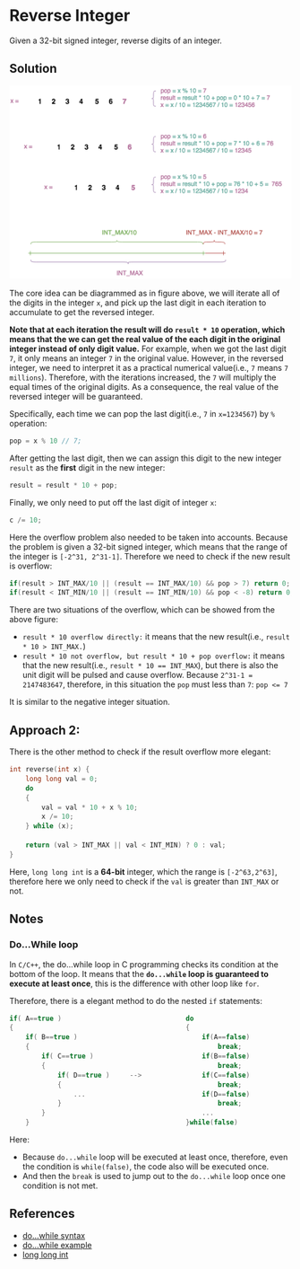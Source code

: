 # Reverse Integer
Given a 32-bit signed integer, reverse digits of an integer.

## Solution
  
![reverse_int](/reverse_int/res/reverse_int.png)
  
The core idea can be diagrammed as in figure above, we will iterate all of the digits in the integer `x`, and pick up the last digit in each iteration to accumulate to get the reversed integer.
  
**Note that at each iteration the result will do `result * 10` operation, which means that the we can get the real value of the each digit in the original integer instead of only digit value.** For example, when we got the last digit `7`, it only means an integer `7` in the original value. However, in the reversed integer, we need to interpret it as a practical numerical value(i.e., `7` means `7 millions`). Therefore, with the iterations increased, the `7` will multiply the equal times of the original digits. As a consequence, the real value of the reversed integer will be guaranteed.
  
Specifically, each time we can pop the last digit(i.e., `7` in `x=1234567`) by `%` operation:
```c
pop = x % 10 // 7;
```
After getting the last digit, then we can assign this digit to the new integer `result` as the **first** digit in the new integer:
```c
result = result * 10 + pop;
```
Finally, we only need to put off the last digit of integer `x`: 
```c
c /= 10;
```
Here the overflow problem also needed to be taken into accounts. Because the problem is given a 32-bit signed integer, which means that the range of the integer is `[-2^31, 2^31-1]`. Therefore we need to check if the new result is overflow:
```c
if(result > INT_MAX/10 || (result == INT_MAX/10) && pop > 7) return 0;
if(result < INT_MIN/10 || (result == INT_MIN/10) && pop < -8) return 0;
```
There are two situations of the overflow, which can be showed from the above figure:
- `result * 10 overflow directly:` it means that the new result(i.e., `result * 10 > INT_MAX.`)
- `result * 10 not overflow, but result * 10 + pop overflow:` it means that the new result(i.e., `result * 10 == INT_MAX`), but there is also the unit digit will be pulsed and cause overflow. Because `2^31-1 = 2147483647`, therefore, in this situation the `pop` must less than `7`: `pop <= 7`

It is similar to the negative integer situation.

## Approach 2:
There is the other method to check if the result overflow more elegant:
```c
int reverse(int x) {
    long long val = 0;
	do 
	{
		val = val * 10 + x % 10;
		x /= 10;
	} while (x);
	
	return (val > INT_MAX || val < INT_MIN) ? 0 : val;
}
```
Here, `long long int` is a **64-bit** integer, which the range is `[-2^63,2^63]`, therefore here we only need to check if the `val` is greater than `INT_MAX` or not.

## Notes
### Do...While loop
In `C/C++`, the do...while loop in C programming checks its condition at the bottom of the loop. It means that the **`do...while` loop is guaranteed to execute at least once**, this is the difference with other loop like `for`.  
  
Therefore, there is a elegant method to do the nested `if` statements:
```c
if( A==true )                               do
{                                           {		
    if( B==true )                               if(A==false)
    {                                               break;	
        if( C==true )                           if(B==false)	
        {                                           break;
            if( D==true )     -->               if(C==false)
            {                                       break;
                ...                             if(D==false)
            }                                       break;
        }                                       ...
    }                                       }while(false)
```
Here: 
- Because `do...while` loop will be executed at least once, therefore, even the condition is `while(false)`, the code also will be executed once.
- And then the `break` is used to jump out to the `do...while` loop once one condition is not met.

## References
- [do...while syntax](https://www.tutorialspoint.com/cprogramming/c_do_while_loop.htm)
- [do...while example](https://blog.csdn.net/this_capslock/article/details/41843371)
- [long long int](https://en.wikipedia.org/wiki/C_data_types)